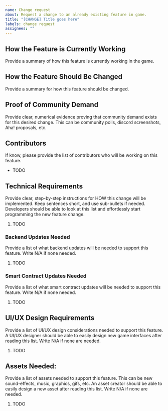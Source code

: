 ```yaml
---
name: Change request
about: Request a change to an already existing feature in game.
title: "[CHANGE] Title goes here"
labels: change request
assignees: ""
---
```


## How the Feature is Currently Working

Provide a summary of how this feature is currently working in the game.

## How the Feature Should Be Changed

Provide a summary for how this feature should be changed.

## Proof of Community Demand

Provide clear, numerical evidence proving that community demand exists for this desired change. This can be community polls, discord screenshots, Aha! proposals, etc.

## Contributors

If know, please provide the list of contributors who will be working on this feature.

- TODO

## Technical Requirements

Provide clear, step-by-step instructions for HOW this change will be implemented. Keep sentences short, and use sub-bullets if needed. Developers should be able to look at this list and effortlessly start programming the new feature change.

1. TODO

### Backend Updates Needed

Provide a list of what backend updates will be needed to support this feature. Write N/A if none needed.

1. TODO

### Smart Contract Updates Needed

Provide a list of what smart contract updates will be needed to support this feature. Write N/A if none needed.

1. TODO

## UI/UX Design Requirements

Provide a list of UI/UX design considerations needed to support this feature. A UI/UX designer should be able to easily design new game interfaces after reading this list. Write N/A if none are needed.

1. TODO

## Assets Needed:

Provide a list of assets needed to support this feature. This can be new sound-effects, music, graphics, gifs, etc. An asset creator should be able to easily design a new asset after reading this list. Write N/A if none are needed.

1. TODO
